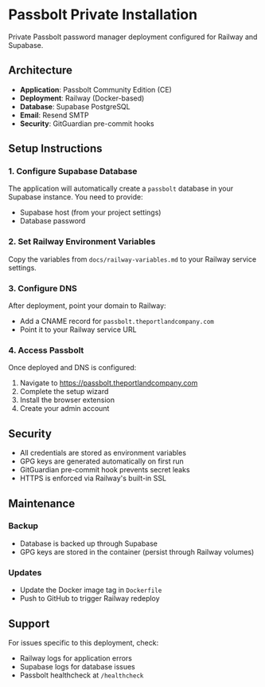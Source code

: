 # Passbolt Private Installation

Private Passbolt password manager deployment configured for Railway and Supabase.

## Architecture

- **Application**: Passbolt Community Edition (CE)
- **Deployment**: Railway (Docker-based)
- **Database**: Supabase PostgreSQL
- **Email**: Resend SMTP
- **Security**: GitGuardian pre-commit hooks

## Setup Instructions

### 1. Configure Supabase Database

The application will automatically create a `passbolt` database in your Supabase instance. You need to provide:
- Supabase host (from your project settings)
- Database password

### 2. Set Railway Environment Variables

Copy the variables from `docs/railway-variables.md` to your Railway service settings.

### 3. Configure DNS

After deployment, point your domain to Railway:
- Add a CNAME record for `passbolt.theportlandcompany.com`
- Point it to your Railway service URL

### 4. Access Passbolt

Once deployed and DNS is configured:
1. Navigate to https://passbolt.theportlandcompany.com
2. Complete the setup wizard
3. Install the browser extension
4. Create your admin account

## Security

- All credentials are stored as environment variables
- GPG keys are generated automatically on first run
- GitGuardian pre-commit hook prevents secret leaks
- HTTPS is enforced via Railway's built-in SSL

## Maintenance

### Backup
- Database is backed up through Supabase
- GPG keys are stored in the container (persist through Railway volumes)

### Updates
- Update the Docker image tag in `Dockerfile`
- Push to GitHub to trigger Railway redeploy

## Support

For issues specific to this deployment, check:
- Railway logs for application errors
- Supabase logs for database issues
- Passbolt healthcheck at `/healthcheck`